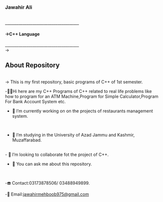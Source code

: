 <h3>Jawahir Ali</h3><br>  ______________________________________
    <h4>->C++ Language</h4>  ______________________________________
<br>
-> <h2>About Repository</h2>
<br>
-> This is my first repository, basic programs of C++ of 1st semester.
<br>

-👋🏻Hi here are my C++ Programs of C++ related to real life problems like how to program for an ATM Machine,Program for Simple Calculator,Program For Bank Account System etc.
<br>

- 🔭 I’m currently working on on the projects of restaurants management system.
<br>

- 🌱 I’m studying in the University of Azad Jammu and Kashmir, Muzaffarabad.
<br>
- 👯 I’m looking to collaborate fot the project of C++.
<br>

- 💬 You can ask me about this repository.
<br>

-☎️ Contact:03173878506/ 03488949899.
<br>

-📨 Email:jawahirmehboob975@gmail.com


